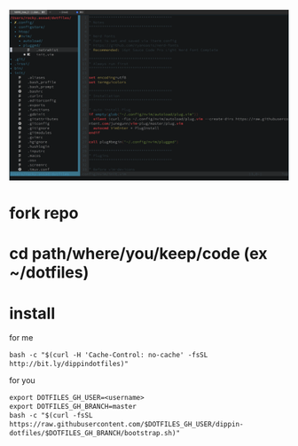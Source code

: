 ![Image](./nvim.png?raw=true)

# fork repo

# cd path/where/you/keep/code (ex ~/dotfiles)

# install
for me
```
bash -c "$(curl -H 'Cache-Control: no-cache' -fsSL http://bit.ly/dippindotfiles)"
```

for you
```
export DOTFILES_GH_USER=<username>
export DOTFILES_GH_BRANCH=master
bash -c "$(curl -fsSL https://raw.githubusercontent.com/$DOTFILES_GH_USER/dippin-dotfiles/$DOTFILES_GH_BRANCH/bootstrap.sh)"
```
